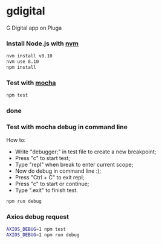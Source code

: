 # gdigital
G Digital app on Pluga

### Install Node.js with [nvm](https://github.com/creationix/nvm)
```sh
nvm install v8.10
nvm use 8.10
npm install
```

### Test with [mocha](https://github.com/mochajs/mocha)
```sh
npm test
```
### done

### Test with mocha debug in command line
How to:
  - Write "debugger;" in test file to create a new breakpoint;
  - Press "c" to start test;
  - Type "repl" when break to enter current scope;
  - Now do debug in command line :);
  - Press "Ctrl + C" to exit repl;
  - Press "c" to start or continue;
  - Type ".exit" to finish test.
```sh
npm run debug
```

### Axios debug request
```sh
AXIOS_DEBUG=1 npm test
AXIOS_DEBUG=1 npm run debug
```
